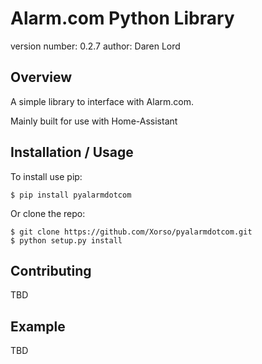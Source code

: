 Alarm.com Python Library
===============================

version number: 0.2.7
author: Daren Lord

Overview
--------

A simple library to interface with Alarm.com.

Mainly built for use with Home-Assistant

Installation / Usage
--------------------

To install use pip:

    $ pip install pyalarmdotcom


Or clone the repo:

    $ git clone https://github.com/Xorso/pyalarmdotcom.git
    $ python setup.py install
    
Contributing
------------

TBD

Example
-------

TBD
